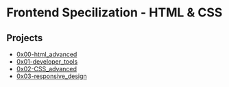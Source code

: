 # Frontend Specilization - HTML & CSS

## Projects

- [0x00-html_advanced](0x00-html_advanced)
- [0x01-developer_tools](0x01-developer_tools)
- [0x02-CSS_advanced](0x02-CSS_advanced)
- [0x03-responsive_design](0x03-responsive_design)
